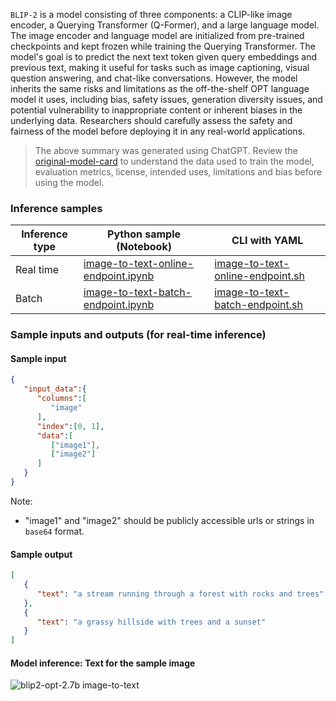 `BLIP-2` is a model consisting of three components: a CLIP-like image encoder, a Querying Transformer (Q-Former), and a large language model. The image encoder and language model are initialized from pre-trained checkpoints and kept frozen while training the Querying Transformer. The model's goal is to predict the next text token given query embeddings and previous text, making it useful for tasks such as image captioning, visual question answering, and chat-like conversations. However, the model inherits the same risks and limitations as the off-the-shelf OPT language model it uses, including bias, safety issues, generation diversity issues, and potential vulnerability to inappropriate content or inherent biases in the underlying data. Researchers should carefully assess the safety and fairness of the model before deploying it in any real-world applications.

> The above summary was generated using ChatGPT. Review the <a href='https://huggingface.co/Salesforce/blip2-opt-2.7b' target='_blank'>original-model-card</a> to understand the data used to train the model, evaluation metrics, license, intended uses, limitations and bias before using the model.

### Inference samples

Inference type|Python sample (Notebook)|CLI with YAML
|--|--|--|
Real time|<a href='https://aka.ms/azureml-infer-online-sdk-blip-image-to-text' target='_blank'>image-to-text-online-endpoint.ipynb</a>|<a href='https://aka.ms/azureml-infer-online-cli-blip-image-to-text' target='_blank'>image-to-text-online-endpoint.sh</a>
Batch |<a href='https://aka.ms/azureml-infer-batch-sdk-blip-image-to-text' target='_blank'>image-to-text-batch-endpoint.ipynb</a>|<a href='https://aka.ms/azureml-infer-batch-cli-blip-image-to-text' target='_blank'>image-to-text-batch-endpoint.sh</a>

### Sample inputs and outputs (for real-time inference)

#### Sample input

```json
{
   "input_data":{
      "columns":[
         "image"
      ],
      "index":[0, 1],
      "data":[
         ["image1"],
         ["image2"]
      ]
   }
}
```
Note:
- "image1" and "image2" should be publicly accessible urls or strings in `base64` format.

#### Sample output

```json
[
   {
      "text": "a stream running through a forest with rocks and trees"
   },
   {
      "text": "a grassy hillside with trees and a sunset"
   }
]
```

#### Model inference: Text for the sample image

<img src="https://automlcesdkdataresources.blob.core.windows.net/finetuning-image-models/images/Model_Result_Visualizations(Do_not_delete)/output_blip2_opt_2-7b_image_to_text.png" alt="blip2-opt-2.7b image-to-text">